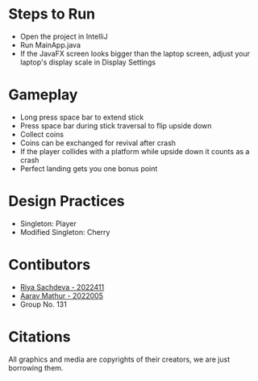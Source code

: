 # Steps to Run
- Open the project in IntelliJ
- Run MainApp.java
- If the JavaFX screen looks bigger than the laptop screen, adjust your laptop's display scale in Display Settings

# Gameplay
- Long press space bar to extend stick
- Press space bar during stick traversal to flip upside down
- Collect coins
- Coins can be exchanged for revival after crash
- If the player collides with a platform while upside down it counts as a crash
- Perfect landing gets you one bonus point

# Design Practices
- Singleton: Player
- Modified Singleton: Cherry
  
# Contibutors
- [Riya Sachdeva - 2022411](https://github.com/riyasach189)
- [Aarav Mathur - 2022005](https://github.com/13100D)
- Group No. 131

# Citations
All graphics and media are copyrights of their creators, we are just borrowing them.
